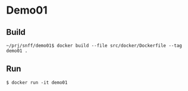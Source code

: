 # Demo01


## Build

```shell
~/prj/snff/demo01$ docker build --file src/docker/Dockerfile --tag demo01 .
```


## Run

```shell
$ docker run -it demo01
```
